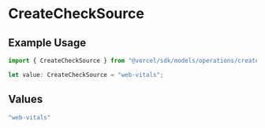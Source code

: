 # CreateCheckSource

## Example Usage

```typescript
import { CreateCheckSource } from "@vercel/sdk/models/operations/createcheck.js";

let value: CreateCheckSource = "web-vitals";
```

## Values

```typescript
"web-vitals"
```